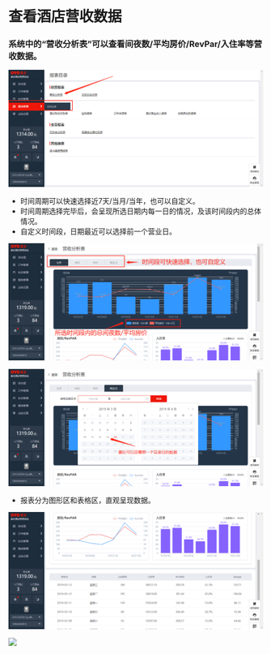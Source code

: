 # 查看酒店营收数据

### 系统中的“营收分析表”可以查看间夜数/平均房价/RevPar/入住率等营收数据。

![](../../../.gitbook/assets/image%20%2899%29.png)

* 时间周期可以快速选择近7天/当月/当年，也可以自定义。 
* 时间周期选择完毕后，会呈现所选日期内每一日的情况，及该时间段内的总体情况。 
* 自定义时间段，日期最近可以选择前一个营业日。

![](../../../.gitbook/assets/image%20%28573%29.png)

![](../../../.gitbook/assets/image%20%28235%29.png)

* 报表分为图形区和表格区，直观呈现数据。

![](../../../.gitbook/assets/image%20%28335%29.png)

![](https://uploader.shimo.im/f/eufzZCdoLaI108MW.png!thumbnail)



